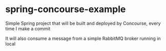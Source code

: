 # spring-concourse-example
Simple Spring project that will be built and deployed by Concourse, every time I make a commit

It will also consume a message from a simple RabbitMQ broker running in local
